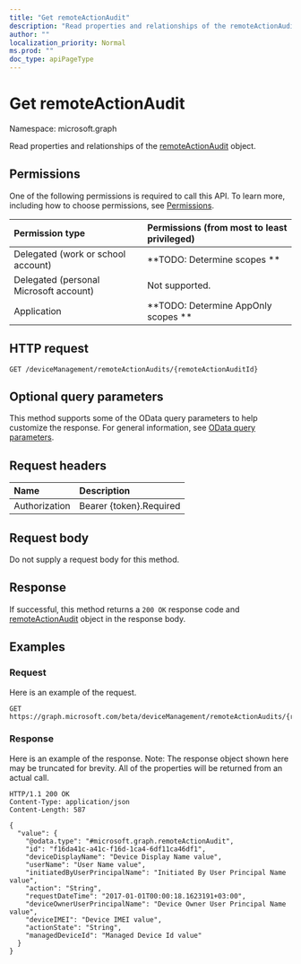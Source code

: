 ```yaml
---
title: "Get remoteActionAudit"
description: "Read properties and relationships of the remoteActionAudit object."
author: ""
localization_priority: Normal
ms.prod: ""
doc_type: apiPageType
---
```


# Get remoteActionAudit

Namespace: microsoft.graph

Read properties and relationships of the [remoteActionAudit](../resources/remoteactionaudit.md) object.

## Permissions
One of the following permissions is required to call this API. To learn more, including how to choose permissions, see [Permissions](/concepts/permissions-reference.md).

|Permission type|Permissions (from most to least privileged)|
|:---|:---|
|Delegated (work or school account)|**TODO: Determine scopes **|
|Delegated (personal Microsoft account)|Not supported.|
|Application|**TODO: Determine AppOnly scopes **|

## HTTP request
<!-- {
  "blockType": "ignored"
}
-->
``` http
GET /deviceManagement/remoteActionAudits/{remoteActionAuditId}
```

## Optional query parameters
This method supports some of the OData query parameters to help customize the response. For general information, see [OData query parameters](/graph/query-parameters).

## Request headers
|Name|Description|
|:---|:---|
|Authorization|Bearer {token}.Required|

## Request body
Do not supply a request body for this method.

## Response
If successful, this method returns a `200 OK` response code and [remoteActionAudit](../resources/remoteactionaudit.md) object in the response body.

## Examples

### Request
Here is an example of the request.
<!-- {
  "blockType": "request",
  "name": "get_remoteactionaudit"
}
-->
``` http
GET https://graph.microsoft.com/beta/deviceManagement/remoteActionAudits/{remoteActionAuditId}
```

### Response
Here is an example of the response. Note: The response object shown here may be truncated for brevity. All of the properties will be returned from an actual call.
<!-- {
  "blockType": "response",
  "truncated": true,
  "@odata.type": "microsoft.graph.remoteActionAudit"
}
-->
``` http
HTTP/1.1 200 OK
Content-Type: application/json
Content-Length: 587

{
  "value": {
    "@odata.type": "#microsoft.graph.remoteActionAudit",
    "id": "f16da41c-a41c-f16d-1ca4-6df11ca46df1",
    "deviceDisplayName": "Device Display Name value",
    "userName": "User Name value",
    "initiatedByUserPrincipalName": "Initiated By User Principal Name value",
    "action": "String",
    "requestDateTime": "2017-01-01T00:00:18.1623191+03:00",
    "deviceOwnerUserPrincipalName": "Device Owner User Principal Name value",
    "deviceIMEI": "Device IMEI value",
    "actionState": "String",
    "managedDeviceId": "Managed Device Id value"
  }
}
```

